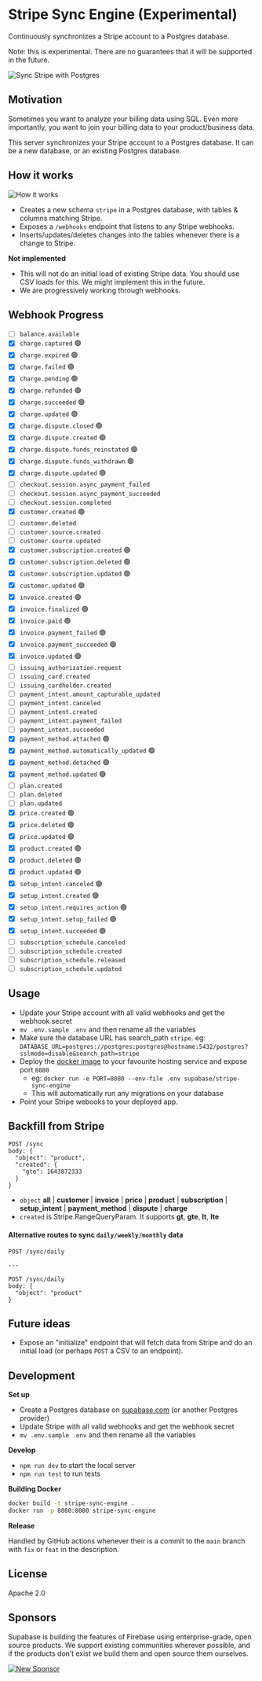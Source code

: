 # Stripe Sync Engine (Experimental)

Continuously synchronizes a Stripe account to a Postgres database.

Note: this is experimental. There are no guarantees that it will be supported in the future.

![Sync Stripe with Postgres](./docs/stripe-sync-engine.jpg)

## Motivation

Sometimes you want to analyze your billing data using SQL. Even more importantly, you want to join your billing data to your product/business data.

This server synchronizes your Stripe account to a Postgres database. It can be a new database, or an existing Postgres database.

## How it works

![How it works](./docs/sync-engine-how.png)

- Creates a new schema `stripe` in a Postgres database, with tables & columns matching Stripe.
- Exposes a `/webhooks` endpoint that listens to any Stripe webhooks.
- Inserts/updates/deletes changes into the tables whenever there is a change to Stripe.

**Not implemented**

- This will not do an initial load of existing Stripe data. You should use CSV loads for this. We might implement this in the future.
- We are progressively working through webhooks.

## Webhook Progress

- [ ] `balance.available`
- [x] `charge.captured` 🟢
- [x] `charge.expired` 🟢
- [x] `charge.failed` 🟢
- [x] `charge.pending` 🟢
- [x] `charge.refunded` 🟢
- [x] `charge.succeeded` 🟢
- [x] `charge.updated` 🟢
- [x] `charge.dispute.closed` 🟢
- [x] `charge.dispute.created` 🟢
- [x] `charge.dispute.funds_reinstated` 🟢
- [x] `charge.dispute.funds_withdrawn` 🟢
- [x] `charge.dispute.updated` 🟢
- [ ] `checkout.session.async_payment_failed`
- [ ] `checkout.session.async_payment_succeeded`
- [ ] `checkout.session.completed`
- [x] `customer.created` 🟢
- [ ] `customer.deleted`
- [ ] `customer.source.created`
- [ ] `customer.source.updated`
- [x] `customer.subscription.created` 🟢
- [x] `customer.subscription.deleted` 🟢
- [x] `customer.subscription.updated` 🟢
- [x] `customer.updated` 🟢
- [x] `invoice.created` 🟢
- [x] `invoice.finalized` 🟢
- [x] `invoice.paid` 🟢
- [x] `invoice.payment_failed` 🟢
- [x] `invoice.payment_succeeded` 🟢
- [x] `invoice.updated` 🟢
- [ ] `issuing_authorization.request`
- [ ] `issuing_card.created`
- [ ] `issuing_cardholder.created`
- [ ] `payment_intent.amount_capturable_updated`
- [ ] `payment_intent.canceled`
- [ ] `payment_intent.created`
- [ ] `payment_intent.payment_failed`
- [ ] `payment_intent.succeeded`
- [x] `payment_method.attached` 🟢
- [x] `payment_method.automatically_updated` 🟢
- [x] `payment_method.detached` 🟢
- [x] `payment_method.updated` 🟢
- [ ] `plan.created`
- [ ] `plan.deleted`
- [ ] `plan.updated`
- [x] `price.created` 🟢
- [x] `price.deleted` 🟢
- [x] `price.updated` 🟢
- [x] `product.created` 🟢
- [x] `product.deleted` 🟢
- [x] `product.updated` 🟢
- [x] `setup_intent.canceled` 🟢
- [x] `setup_intent.created` 🟢
- [x] `setup_intent.requires_action` 🟢
- [x] `setup_intent.setup_failed` 🟢
- [x] `setup_intent.succeeded` 🟢
- [ ] `subscription_schedule.canceled`
- [ ] `subscription_schedule.created`
- [ ] `subscription_schedule.released`
- [ ] `subscription_schedule.updated`

## Usage

- Update your Stripe account with all valid webhooks and get the webhook secret
- `mv .env.sample .env` and then rename all the variables
- Make sure the database URL has search_path `stripe`. eg: `DATABASE_URL=postgres://postgres:postgres@hostname:5432/postgres?sslmode=disable&search_path=stripe`
- Deploy the [docker image](https://hub.docker.com/r/supabase/stripe-sync-engine) to your favourite hosting service and expose port `8080`
  - eg: `docker run -e PORT=8080 --env-file .env supabase/stripe-sync-engine`
  - This will automatically run any migrations on your database
- Point your Stripe webooks to your deployed app.

## Backfill from Stripe

```
POST /sync
body: {
  "object": "product",
  "created": {
    "gte": 1643872333
  }
}
```

- `object` **all** | **customer** | **invoice** | **price** | **product** | **subscription** | **setup_intent** | **payment_method** | **dispute** | **charge**
- `created` is Stripe.RangeQueryParam. It supports **gt**, **gte**, **lt**, **lte**

#### Alternative routes to sync `daily/weekly/monthly` data

```
POST /sync/daily

---

POST /sync/daily
body: {
  "object": "product"
}
```

## Future ideas

- Expose an "initialize" endpoint that will fetch data from Stripe and do an initial load (or perhaps `POST` a CSV to an endpoint).

## Development

**Set up**

- Create a Postgres database on [supabase.com](https://supabase.com) (or another Postgres provider)
- Update Stripe with all valid webhooks and get the webhook secret
- `mv .env.sample .env` and then rename all the variables

**Develop**

- `npm run dev` to start the local server
- `npm run test` to run tests

**Building Docker**

```bash
docker build -t stripe-sync-engine .
docker run -p 8080:8080 stripe-sync-engine
```

**Release**

Handled by GitHub actions whenever their is a commit to the `main` branch with `fix` or `feat` in the description.

## License

Apache 2.0

## Sponsors

Supabase is building the features of Firebase using enterprise-grade, open source products. We support existing communities wherever possible, and if the products don’t exist we build them and open source them ourselves.

[![New Sponsor](https://user-images.githubusercontent.com/10214025/90518111-e74bbb00-e198-11ea-8f88-c9e3c1aa4b5b.png)](https://github.com/sponsors/supabase)
